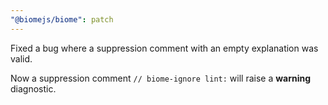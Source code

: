 ```yaml
---
"@biomejs/biome": patch
---
```


Fixed a bug where a suppression comment with an empty explanation was valid.

Now a suppression comment `// biome-ignore lint:` will raise a **warning** diagnostic.
